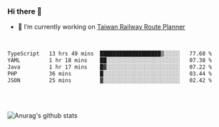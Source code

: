 ### Hi there 👋

- 🔭 I’m currently working on [Taiwan Railway Route Planner](https://github.com/Taiwan-Railway-Route-Planner)

<br/>

<!--START_SECTION:waka-->

```txt
TypeScript   13 hrs 49 mins  ███████████████████▒░░░░░   77.68 %
YAML         1 hr 18 mins    ██░░░░░░░░░░░░░░░░░░░░░░░   07.38 %
Java         1 hr 17 mins    █▓░░░░░░░░░░░░░░░░░░░░░░░   07.22 %
PHP          36 mins         █░░░░░░░░░░░░░░░░░░░░░░░░   03.44 %
JSON         25 mins         ▓░░░░░░░░░░░░░░░░░░░░░░░░   02.42 %
```

<!--END_SECTION:waka-->

<br/>
<br/>

![Anurag's github stats](https://github-readme-stats.vercel.app/api?username=DepickereSven&show_icons=true&theme=tokyonight)



<!--
**DepickereSven/DepickereSven** is a ✨ _special_ ✨ repository because its `README.md` (this file) appears on your GitHub profile.

Here are some ideas to get you started:

- 🔭 I’m currently working on ...
- 🌱 I’m currently learning ...
- 👯 I’m looking to collaborate on ...
- 🤔 I’m looking for help with ...
- 💬 Ask me about ...
- 📫 How to reach me: ...
- 😄 Pronouns: ...
- ⚡ Fun fact: ...
-->
